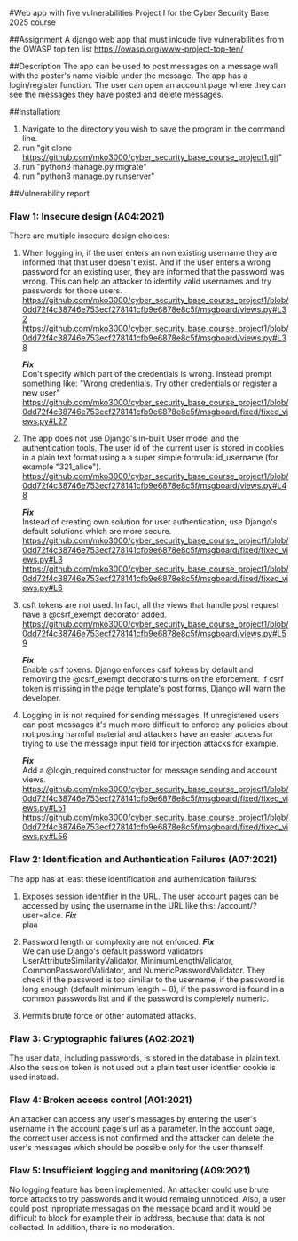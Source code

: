 #Web app with five vulnerabilities
Project I for the Cyber Security Base 2025 course

##Assignment
A django web app that must inlcude five vulnerabilities from the OWASP top ten list https://owasp.org/www-project-top-ten/

##Description
The app can be used to post messages on a message wall with the poster's name visible under the message. The app has a login/register function. The user can open an account page where they can see the messages they have posted and delete messages.

##Installation:
1. Navigate to the directory you wish to save the program in the command line.
1. run "git clone https://github.com/mko3000/cyber_security_base_course_project1.git"
1. run "python3 manage.py migrate"
1. run "python3 manage.py runserver"


##Vulnerability report

### Flaw 1: Insecure design (A04:2021)
There are multiple insecure design choices:
1. When logging in, if the user enters an non existing username they are informed that that user doesn't exist. And if the user enters a wrong password for an existing user, they are informed that the password was wrong. This can help an attacker to identify valid usernames and try passwords for those users.
https://github.com/mko3000/cyber_security_base_course_project1/blob/0dd72f4c38746e753ecf278141cfb9e6878e8c5f/msgboard/views.py#L32
https://github.com/mko3000/cyber_security_base_course_project1/blob/0dd72f4c38746e753ecf278141cfb9e6878e8c5f/msgboard/views.py#L38

    ***Fix***\
Don't specify which part of the credentials is wrong. Instead prompt something like: "Wrong credentials. Try other credentials or register a new user"
https://github.com/mko3000/cyber_security_base_course_project1/blob/0dd72f4c38746e753ecf278141cfb9e6878e8c5f/msgboard/fixed/fixed_views.py#L27

1. The app does not use Django's in-built User model and the authentication tools. The user id of the current user is stored in cookies in a plain text format using a a super simple formula: id_username (for example "321_alice").
https://github.com/mko3000/cyber_security_base_course_project1/blob/0dd72f4c38746e753ecf278141cfb9e6878e8c5f/msgboard/views.py#L48

    ***Fix***\
Instead of creating own solution for user authentication, use Django's default solutions which are more secure.
https://github.com/mko3000/cyber_security_base_course_project1/blob/0dd72f4c38746e753ecf278141cfb9e6878e8c5f/msgboard/fixed/fixed_views.py#L3
https://github.com/mko3000/cyber_security_base_course_project1/blob/0dd72f4c38746e753ecf278141cfb9e6878e8c5f/msgboard/fixed/fixed_views.py#L6

1. csft tokens are not used. In fact, all the views that handle post request have a @csrf_exempt decorator added.
https://github.com/mko3000/cyber_security_base_course_project1/blob/0dd72f4c38746e753ecf278141cfb9e6878e8c5f/msgboard/views.py#L59

    ***Fix***\
Enable csrf tokens. Django enforces csrf tokens by default and removing the @csrf_exempt decorators turns on the eforcement. If csrf token is missing in the page template's post forms, Django will warn the developer.

1. Logging in is not required for sending messages. If unregistered users can post messages it's much more difficult to enforce any policies about not posting harmful material and attackers have an easier access for trying to use the message input field for injection attacks for example.

    ***Fix***\
Add a @login_required constructor for message sending and account views.
https://github.com/mko3000/cyber_security_base_course_project1/blob/0dd72f4c38746e753ecf278141cfb9e6878e8c5f/msgboard/fixed/fixed_views.py#L51
https://github.com/mko3000/cyber_security_base_course_project1/blob/0dd72f4c38746e753ecf278141cfb9e6878e8c5f/msgboard/fixed/fixed_views.py#L56


### Flaw 2: Identification and Authentication Failures (A07:2021)

The app has at least these identification and authentication failures:
1. Exposes session identifier in the URL. The user account pages can be accessed by using the username in the URL like this: /account/?user=alice.
    ***Fix***\
plaa

1. Password length or complexity are not enforced.
    ***Fix***\
We can use Django's default password validators UserAttributeSimilarityValidator, MinimumLengthValidator, CommonPasswordValidator, and NumericPasswordValidator. They check if the password is too similiar to the username, if the password is long enough (default minimum length = 8), if the password is found in a common passwords list and if the password is completely numeric.

1. Permits brute force or other automated attacks.


### Flaw 3: Cryptographic failures (A02:2021)
The user data, including passwords, is stored in the database in plain text. Also the session token is not used but a plain test user identfier cookie is used instead.

### Flaw 4: Broken access control (A01:2021)
An attacker can access any user's messages by entering the user's username in the account page's url as a parameter. In the account page, the correct user access is not confirmed and the attacker can delete the user's messages which should be possible only for the user themself.

### Flaw 5: Insufficient logging and monitoring (A09:2021)
No logging feature has been implemented. An attacker could use brute force attacks to try passwords and it would remaing unnoticed. Also, a user could post inpropriate messagas on the message board and it would be difficult to block for example their ip address, because that data is not collected. In addition, there is no moderation.




